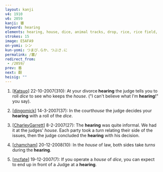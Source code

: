 ```yaml
---
layout: kanji
v4: 1910
v6: 2059
kanji: 審
keyword: hearing
elements: hearing, house, dice, animal tracks, drop, rice, rice field, brains
strokes: 15
image: E5AFA9
on-yomi: シン
kun-yomi: つまび.らか、つぶさ.に
permalink: /審/
redirect_from:
 - /2059/
prev: 番
next: 翻
heisig: ""
---
```


1) [<a href="http://kanji.koohii.com/profile/Katsuo">Katsuo</a>] 22-10-2007(310): At your divorce<strong> hearing</strong> the judge tells you to roll <em>dice</em> to see who keeps the <em>house</em>. (&quot;I can&#039;t believe what I&#039;m<strong> hearing</strong>!&quot; you say).

2) [<a href="http://kanji.koohii.com/profile/dingomick">dingomick</a>] 14-3-2007(37): In the court<em>house</em> the judge decides your <strong>hearing</strong> with a roll of the <em>dice</em>.

3) [<a href="http://kanji.koohii.com/profile/CharleyGarrett">CharleyGarrett</a>] 8-2-2007(27): The <strong>hearing</strong> was quite informal. We had it at the judges&#039; <em>house</em>. Each party took a <em>turn</em> relating their side of the issues, then the judge concluded the <strong>hearing</strong> with his decision.

4) [<a href="http://kanji.koohii.com/profile/chamcham">chamcham</a>] 20-12-2008(10): In the <em>house</em> of law, both sides take <em>turns</em> during the<strong> hearing</strong>.

5) [<a href="http://kanji.koohii.com/profile/mcfate">mcfate</a>] 19-12-2007(7): If you operate a <em>house</em> of <em>dice</em>, you can expect to end up in front of a Judge at a <strong>hearing</strong>.

